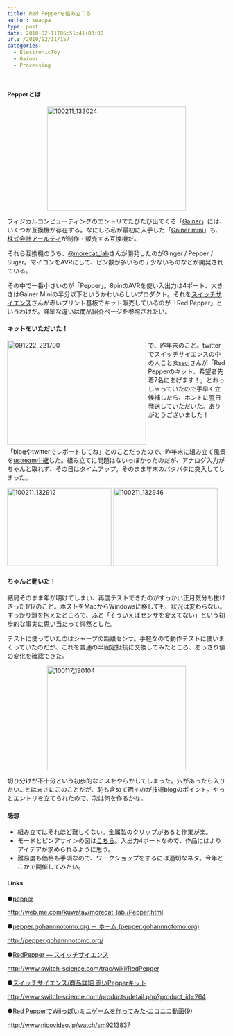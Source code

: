 ```yaml
---
title: Red Pepperを組み立てる
author: kwappa
type: post
date: 2010-02-11T06:51:41+00:00
url: /2010/02/11/157
categories:
  - ElectronicToy
  - Gainer
  - Processing

---
```

#### Pepperとは

<a onclick="window.open(this.href, '_blank', 'width=640,height=480,scrollbars=no,resizable=no,toolbar=no,directories=no,location=no,menubar=no,status=no,left=0,top=0'); return false" href="http://kwappa.txt-nifty.com/.shared/image.html?/photos/uncategorized/2010/02/11/100211_133024.jpg"><img width="320" height="240" border="0" src="http://kwappa.txt-nifty.com/blog/images/2010/02/11/100211_133024.jpg" title="100211_133024" alt="100211_133024" style="margin: auto; display: block;" /></a> 

フィジカルコンピューティングのエントリでたびたび出てくる「<a target="_blank" href="http://gainer.cc/">Gainer</a>」には、いくつか互換機が存在する。なにしろ私が最初に入手した「<a target="_blank" href="http://www.gainer-mini.jp/">Gainer mini</a>」も、<a target="_blank" href="http://www.rt-net.jp/">株式会社アールティ</a>が制作・販売する互換機だ。

それら互換機のうち、<a target="_blank" href="http://twitter.com/morecat_lab">@morecat_lab</a>さんが開発したのがGinger / Pepper / Sugar。マイコンをAVRにして、ピン数が多いもの / 少ないものなどが開発されている。

その中で一番小さいのが「Pepper」。8pinのAVRを使い入出力は4ポート、大きさはGainer Miniの半分以下というかわいらしいプロダクト。それを<a target="_blank" href="http://www.switch-science.com/">スイッチサイエンス</a>さんが赤いプリント基板でキット販売しているのが「Red Pepper」というわけだ。詳細な違いは商品紹介ページを参照されたい。

#### キットをいただいた！

<a onclick="window.open(this.href, '_blank', 'width=640,height=480,scrollbars=no,resizable=no,toolbar=no,directories=no,location=no,menubar=no,status=no,left=0,top=0'); return false" href="http://kwappa.txt-nifty.com/.shared/image.html?/photos/uncategorized/2010/02/11/091222_221700.jpg"><img width="320" height="240" border="0" src="http://kwappa.txt-nifty.com/blog/images/2010/02/11/091222_221700.jpg" title="091222_221700" alt="091222_221700" style="margin: 0px 5px 5px 0px; float: left;" /></a> 

で、昨年末のこと。twitterでスイッチサイエンスの中の人こと<a target="_blank" href="http://twitter.com/ssci">@ssci</a>さんが「Red Pepperのキット、希望者先着7名にあげます！」とおっしゃっていたので手早く立候補したら、ホントに翌日発送していただいた。ありがとうございました！

<p style="clear:both;" />

<!--more-->
</p>

「blogやtwitterでレポートしてね」とのことだったので、昨年末に組み立て風景を<a target="_blank" href="http://www.ustream.tv/recorded/3330891">ustream中継</a>した。組み立てに問題はないっぽかったのだが、アナログ入力がちゃんと取れず、その日はタイムアップ。そのまま年末のバタバタに突入してしまった。



<a onclick="window.open(this.href, '_blank', 'width=640,height=480,scrollbars=no,resizable=no,toolbar=no,directories=no,location=no,menubar=no,status=no,left=0,top=0'); return false" href="http://kwappa.txt-nifty.com/.shared/image.html?/photos/uncategorized/2010/02/11/100211_132912.jpg"><img width="240" height="180" border="0" src="http://kwappa.txt-nifty.com/blog/images/2010/02/11/100211_132912.jpg" title="100211_132912" alt="100211_132912" style="margin: 0px 5px 5px 0px; float: left;" /></a> 

<a onclick="window.open(this.href, '_blank', 'width=640,height=480,scrollbars=no,resizable=no,toolbar=no,directories=no,location=no,menubar=no,status=no,left=0,top=0'); return false" href="http://kwappa.txt-nifty.com/.shared/image.html?/photos/uncategorized/2010/02/11/100211_132946.jpg"><img width="240" height="180" border="0" src="http://kwappa.txt-nifty.com/blog/images/2010/02/11/100211_132946.jpg" title="100211_132946" alt="100211_132946" style="margin: 0px 5px 5px 0px; float: left;" /></a> 

<br style="clear: both;" />

#### ちゃんと動いた！

結局そのまま年が明けてしまい、再度テストできたのがすっかい正月気分も抜けきった1/17のこと。ホストをMacからWindowsに移しても、状況は変わらない。すっかり頭を抱えたところで、ふと「そういえばセンサを変えてない」という初歩的な事実に思い当たって愕然とした。

テストに使っていたのはシャープの距離センサ。手軽なので動作テストに使いまくっていたのだが、これを普通の半固定抵抗に交換してみたところ、あっさり値の変化を確認できた。

<a onclick="window.open(this.href, '_blank', 'width=640,height=480,scrollbars=no,resizable=no,toolbar=no,directories=no,location=no,menubar=no,status=no,left=0,top=0'); return false" href="http://kwappa.txt-nifty.com/.shared/image.html?/photos/uncategorized/2010/02/11/100117_190104.jpg"><img width="320" height="240" border="0" src="http://kwappa.txt-nifty.com/blog/images/2010/02/11/100117_190104.jpg" title="100117_190104" alt="100117_190104" style="margin: auto; display: block;" /></a> 

切り分けが不十分という初歩的なミスをやらかしてしまった。穴があったら入りたい…とはまさにこのことだが、恥も含めて晒すのが技術blogのポイント。やっとエントリを立てられたので、次は何を作るかな。

#### 感想

  * 組み立てはそれほど難しくない。金属製のクリップがあると作業が楽。
  * モードとピンアサインの図は<a target="_blank" href="http://www.eleki-jack.com/FC/2008/11/gingerpeppersugar2.html">こちら</a>。入出力4ポートなので、作品にはよりアイデアが求められるように思う。
  * 難易度も価格も手頃なので、ワークショップをするには適切なネタ。今年どこかで開催してみたい。

#### Links

●<a target="_blank" href="http://web.me.com/kuwatay/morecat_lab./Pepper.html">pepper</a>
  
http://web.me.com/kuwatay/morecat_lab./Pepper.html

●<a target="_blank" href="http://pepper.gohannnotomo.org/">pepper.gohannnotomo.org － ホーム (pepper.gohannnotomo.org)</a>
  
http://pepper.gohannnotomo.org/

●<a target="_blank" href="http://www.switch-science.com/trac/wiki/RedPepper">RedPepper &#8212; スイッチサイエンス</a>
  
http://www.switch-science.com/trac/wiki/RedPepper

●<a target="_blank" href="http://www.switch-science.com/products/detail.php?product_id=264">スイッチサイエンス/商品詳細 赤いPepperキット</a>
  
http://www.switch-science.com/products/detail.php?product_id=264

●<a target="_blank" href="http://www.nicovideo.jp/watch/sm9213837">Red PepperでWiiっぽいミニゲームを作ってみた‐ニコニコ動画(9)</a>
  
http://www.nicovideo.jp/watch/sm9213837
